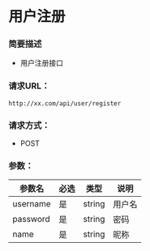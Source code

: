 # 用户注册
### 简要描述

 * 用户注册接口
 
 ### 请求URL：
 
 `http://xx.com/api/user/register`

### 请求方式：

* POST

### 参数：

| 参数名  | 必选 | 类型 | 说明|
|--|--|--|--|
| username | 是  | string |  用户名
| password| 是  | string |  密码
| name| 是  | string |  昵称

 
<!--stackedit_data:
eyJoaXN0b3J5IjpbLTIwNzc1ODI1MDUsLTIzNTAzMzg3OF19
-->